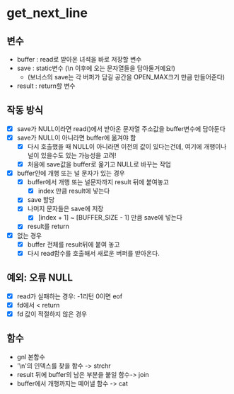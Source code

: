 # get_next_line

## 변수
- buffer : read로 받아온 녀셕을 바로 저장할 변수
- save : static변수 (\n 이후에 오는 문자열들을 담아둘거예요!)
	- (보너스의 save는 각 버퍼가 담길 공간을 OPEN_MAX크기 만큼 만들어준다)
- result : return할 변수

## 작동 방식
- [x] save가 NULL이라면 read()에서 받아온 문자열 주소값을 buffer변수에 담아둔다
- [x] save가 NULL이 아니라면 buffer에 옮겨야 함
	- [x] 다시 호출했을 때 NULL이 아니라면 이전의 값이 있다는건데, 여기에 개행이나 널이 있을수도 있는 가능성을 고려!
	- [x] 처음에 save값을 buffer로 옮기고 NULL로 바꾸는 작업
- [x] buffer안에 개행 또는 널 문자가 있는 경우
	- [x] buffer에서 개행 또는 널문자까지 result 뒤에 붙여놓고
		- [x] index 만큼 result에 넣는다
	- [x] save 할당
	- [x] 나머지 문자들은 save에 저장
		- [x] [index + 1] ~ [BUFFER_SIZE - 1] 만큼 save에 넣는다
	- [x] result를 return
- [x] 없는 경우
	- [x] buffer 전체를 result뒤에 붙여 놓고
	- [x] 다시 read함수를 호출해서 새로운 버퍼를 받아온다.

## 예외: 오류 NULL
- [x] read가 실패하는 경우: -1리턴 0이면 eof 
- [x] fd에서 < return
- [x] fd 값이 적절하지 않은 경우 

## 함수
- gnl 본함수
- '\n'의 인덱스를 찾을 함수 -> strchr
- result 뒤에 buffer의 남은 부분을 붙일 함수-> join
- buffer에서 개행까지는 떼어낼 함수 -> cat